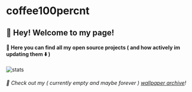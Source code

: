 # coffee100percnt
## 👋 Hey! Welcome to my page! <br>
#### 🔘 Here you can find all my open source projects ( and how actively im updating them ⬇️ )<br>
![stats](https://github-readme-stats.vercel.app/api?username=coffee100percnt&show_icons=true&theme=dark)<br>
###### 🧱 Check out my ( currently empty and maybe forever ) [wallpaper archive](dope-wallpapers-archive.github.io)!
